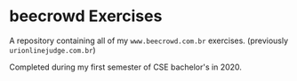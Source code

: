 # beecrowd Exercises
A repository containing all of my `www.beecrowd.com.br` exercises. (previously `urionlinejudge.com.br`) 

Completed during my first semester of CSE bachelor's in 2020.
